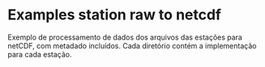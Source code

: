 # Examples station raw to netcdf
Exemplo de processamento de dados dos arquivos das estações para netCDF, com metadado incluídos. Cada diretório contém 
a implementação para cada estação. 
